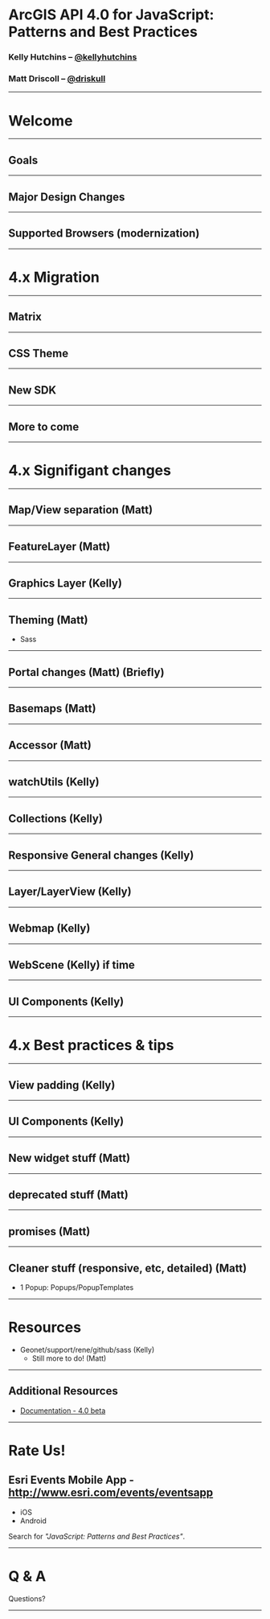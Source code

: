 <!-- .slide: data-background="./reveal.js/img/title.png" -->

<!-- Presenter: -->
# ArcGIS API 4.0 for JavaScript: Patterns and Best Practices

### Kelly Hutchins – [@kellyhutchins](https://twitter.com/kellyhutchins)
### Matt Driscoll – [@driskull](https://twitter.com/driskull)

---

# Welcome

---

## Goals

---

## Major Design Changes

---

## Supported Browsers (modernization)

---

# 4.x Migration

---

## Matrix

---

## CSS Theme

---

## New SDK

---

## More to come

---

# 4.x Signifigant changes

---

## Map/View separation (Matt)

---

## FeatureLayer (Matt)

---

## Graphics Layer (Kelly)

---

##  Theming (Matt)

- Sass 

---

## Portal changes  (Matt) (Briefly)

---

## Basemaps (Matt)

---

## Accessor (Matt)

---

## watchUtils (Kelly)

---

## Collections (Kelly)

---

## Responsive General changes (Kelly)

---

## Layer/LayerView (Kelly)

---

## Webmap (Kelly)

---

## WebScene (Kelly) if time

---

## UI Components (Kelly)

---

# 4.x Best practices & tips

---

## View padding  (Kelly)

---

## UI Components (Kelly)

---

## New widget stuff (Matt)

---

## deprecated stuff (Matt)

---

## promises (Matt)

---

## Cleaner stuff (responsive, etc, detailed) (Matt)

- 1 Popup: Popups/PopupTemplates

---

# Resources

- Geonet/support/rene/github/sass (Kelly)
  - Still more to do! (Matt)
  
---

## Additional Resources

- [Documentation - 4.0 beta](https://developers.arcgis.com/javascript/beta/)

---

# Rate Us!

## Esri Events Mobile App - http://www.esri.com/events/eventsapp

- iOS
- Android

Search for *"JavaScript: Patterns and Best Practices"*.

---

# Q & A

Questions?

---

<!-- .slide: data-background="./reveal.js/img/end.png" -->
